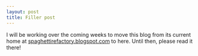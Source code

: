 ```yaml
---
layout: post
title: Filler post
---
```


I will be working over the coming weeks to move this blog from its current home at [spaghettirefactory.blogspot.com](http://spaghettirefactory.blogspot.com) to here. Until then, please read it there!